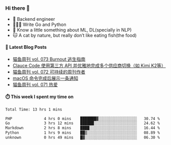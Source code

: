 ### Hi there 👋

- 🔧 Backend engineer
- 👨🏻‍💻 Write Go and Python
- 🔭 Know a little something about ML, DL(specially in NLP)
- 🐱 A cat by nature, but really don’t like eating fish(the food)

#### 📖 Latest Blog Posts
<!-- BLOG-POST-LIST:START -->
- [猫鱼周刊 vol. 073 Burnout 逃生指南](https://ameow.xyz/archives/weekly-073)
- [Clauce Code 使用第三方 API 并优雅地完成多个供应商切换（如 Kimi K2等）](https://ameow.xyz/archives/claude-code-graceful-usage-with-third-party-api)
- [猫鱼周刊 vol. 072 可持续的周刊作者](https://ameow.xyz/archives/weekly-072)
- [macOS 命令完成后展示一条通知](https://ameow.xyz/archives/display-notification-after-command-finishes-macos)
- [猫鱼周刊 vol. 071 热爱](https://ameow.xyz/archives/weekly-071)
<!-- BLOG-POST-LIST:END -->

#### ⏱️ This week I spent my time on
<!--START_SECTION:waka-->

```txt
Total Time: 13 hrs 1 mins

PHP              4 hrs 0 mins    ███████▓░░░░░░░░░░░░░░░░░   30.74 %
Go               3 hrs 12 mins   ██████░░░░░░░░░░░░░░░░░░░   24.62 %
Markdown         2 hrs 8 mins    ████░░░░░░░░░░░░░░░░░░░░░   16.44 %
Python           1 hrs 9 mins    ██▒░░░░░░░░░░░░░░░░░░░░░░   08.89 %
unknown          0 hrs 49 mins   █▓░░░░░░░░░░░░░░░░░░░░░░░   06.30 %
```

<!--END_SECTION:waka-->

<!--
**LeslieLeung/LeslieLeung** is a ✨ _special_ ✨ repository because its `README.md` (this file) appears on your GitHub profile.

Here are some ideas to get you started:

- 🔭 I’m currently working on ...
- 🌱 I’m currently learning ...
- 👯 I’m looking to collaborate on ...
- 🤔 I’m looking for help with ...
- 💬 Ask me about ...
- 📫 How to reach me: ...
- 😄 Pronouns: ...
- ⚡ Fun fact: ...
-->
